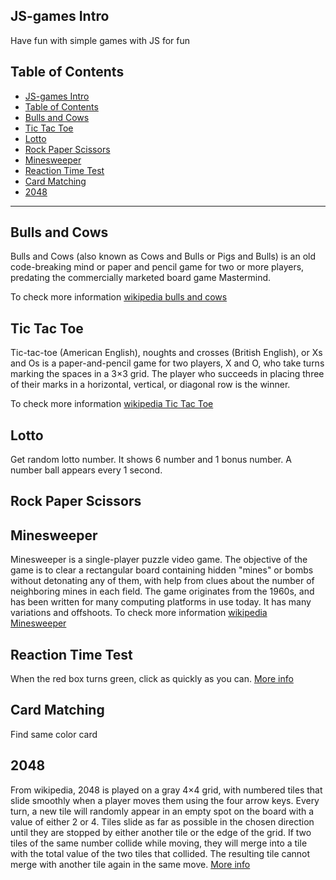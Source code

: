 ## JS-games Intro

Have fun with simple games with JS for fun

## Table of Contents

- [JS-games Intro](#js-games-intro)
- [Table of Contents](#table-of-contents)
- [Bulls and Cows](#bulls-and-cows)
- [Tic Tac Toe](#tic-tac-toe)
- [Lotto](#lotto)
- [Rock Paper Scissors](#rock-paper-scissors)
- [Minesweeper](#minesweeper)
- [Reaction Time Test](#reaction-time-test)
- [Card Matching](#card-matching)
- [2048](#2048)

---

## Bulls and Cows

Bulls and Cows (also known as Cows and Bulls or Pigs and Bulls) is an old code-breaking mind or paper and pencil game for two or more players, predating the commercially marketed board game Mastermind.

To check more information [wikipedia bulls and cows](https://en.wikipedia.org/wiki/Bulls_and_Cows)

## Tic Tac Toe

Tic-tac-toe (American English), noughts and crosses (British English), or Xs and Os is a paper-and-pencil game for two players, X and O, who take turns marking the spaces in a 3×3 grid. The player who succeeds in placing three of their marks in a horizontal, vertical, or diagonal row is the winner.

To check more information [wikipedia Tic Tac Toe](https://en.wikipedia.org/wiki/Tic-tac-toe)

## Lotto

Get random lotto number. It shows 6 number and 1 bonus number. A number ball appears every 1 second.

## Rock Paper Scissors

## Minesweeper

Minesweeper is a single-player puzzle video game. The objective of the game is to clear a rectangular board containing hidden "mines" or bombs without detonating any of them, with help from clues about the number of neighboring mines in each field. The game originates from the 1960s, and has been written for many computing platforms in use today. It has many variations and offshoots. To check more information [wikipedia Minesweeper](<https://en.wikipedia.org/wiki/Minesweeper_(video_game)>)

## Reaction Time Test

When the red box turns green, click as quickly as you can. [More info](https://humanbenchmark.com/tests/reactiontime)

## Card Matching

Find same color card

## 2048

From wikipedia, 2048 is played on a gray 4×4 grid, with numbered tiles that slide smoothly when a player moves them using the four arrow keys. Every turn, a new tile will randomly appear in an empty spot on the board with a value of either 2 or 4. Tiles slide as far as possible in the chosen direction until they are stopped by either another tile or the edge of the grid. If two tiles of the same number collide while moving, they will merge into a tile with the total value of the two tiles that collided. The resulting tile cannot merge with another tile again in the same move.
[More info](https://humanbenchmark.com/tests/reactiontime)

